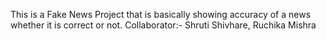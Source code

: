 This is a Fake News Project that is basically showing accuracy of a news whether it is correct or not.
Collaborator:- Shruti Shivhare, Ruchika Mishra
